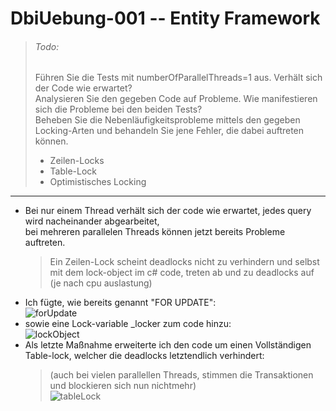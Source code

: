 # DbiUebung-001 -- Entity Framework

> ###### Todo:
> Führen Sie die Tests mit numberOfParallelThreads=1 aus. Verhält sich der Code wie erwartet?  
> Analysieren Sie den gegeben Code auf Probleme. Wie manifestieren sich die Probleme bei den beiden Tests?  
> Beheben Sie die Nebenläufigkeitsprobleme mittels den gegeben Locking-Arten und behandeln Sie jene Fehler, die dabei auftreten können.  
> - Zeilen-Locks
> - Table-Lock
> - Optimistisches Locking

---   

- Bei nur einem Thread verhält sich der code wie erwartet, jedes query wird nacheinander abgearbeitet,  
  bei mehreren parallelen Threads können jetzt bereits Probleme auftreten.
  > Ein Zeilen-Lock scheint deadlocks nicht zu verhindern und selbst mit dem lock-object im c# code, treten ab und zu deadlocks auf (je nach cpu auslastung)
- Ich fügte, wie bereits genannt "FOR UPDATE":  
  ![forUpdate](https://github.com/user-attachments/assets/33e90627-a8b1-4cde-a929-2c4b6d920bdb)  
- sowie eine Lock-variable _locker zum code hinzu:  
  ![lockObject](https://github.com/user-attachments/assets/cc627d33-60d7-43dd-af93-13f8a4a0d2fd)  
- Als letzte Maßnahme erweiterte ich den code um einen Vollständigen Table-lock, welcher die deadlocks letztendlich verhindert:  
  > (auch bei vielen parallellen Threads, stimmen die Transaktionen und blockieren sich nun nichtmehr)  
  ![tableLock](https://github.com/user-attachments/assets/5ff19486-0f39-487e-a942-0dc993e72ede)  
 
